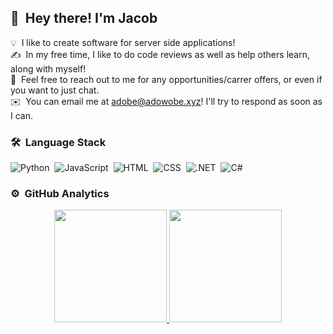 ## 👋 &nbsp;Hey there! I'm Jacob

💡 &nbsp;I like to create software for server side applications!\
✍️ &nbsp;In my free time, I like to do code reviews as well as help others learn, along with myself!\
💬 &nbsp;Feel free to reach out to me for any opportunities/carrer offers, or even if you want to just chat.\
✉️ &nbsp;You can email me at adobe@adowobe.xyz! I'll try to respond as soon as I can.

### 🛠 &nbsp;Language Stack

![Python](https://img.shields.io/badge/-Python-333333?style=flat&logo=python)&nbsp;
![JavaScript](https://img.shields.io/badge/-JavaScript-333333?style=flat&logo=javascript)&nbsp;
![HTML](https://img.shields.io/badge/-HTML-333333?style=flat&logo=HTML5)&nbsp;
![CSS](https://img.shields.io/badge/-CSS-333333?style=flat&logo=CSS3&logoColor=1572B6)&nbsp;
![.NET](https://img.shields.io/badge/-.NET-333333?style=flat&logo=.NET)&nbsp;
![C#](https://img.shields.io/badge/-C%20Sharp-333333?style=flat&logo=CSHARP)&nbsp;

### ⚙️ &nbsp;GitHub Analytics

<p align="center">
<a href="https://github.com/AVS1508">
  <img height="180em" src="https://github-readme-stats-eight-theta.vercel.app/api?username=Airiuwu&show_icons=true&theme=vue-dark&include_all_commits=true&count_private=true" />
  <img height="180em" src="https://github-readme-stats-eight-theta.vercel.app/api/top-langs/?username=Airiuwu&layout=compact&exclude_lang=java+r&theme=vue-dark" />
</a>
</p>
